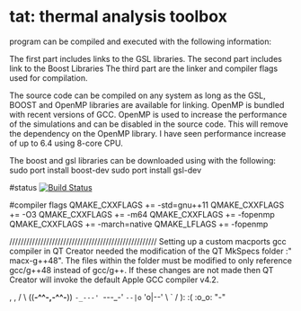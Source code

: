 tat: thermal analysis toolbox
===========

program can be compiled and executed with the following information:

The first part includes links to the GSL libraries.
The second part includes link to the Boost Libraries
The third part are the linker and compiler flags used for compilation.

The source code can be compiled on any system as long as the GSL, BOOST and
OpenMP libraries are available for linking. OpenMP is bundled with recent
versions of GCC. OpenMP is used to increase the performance of the simulations
and can be disabled in the source code.  This will remove the dependency on the
OpenMP library.  I have seen performance increase of up to 6.4 using 8-core CPU.

The boost and gsl libraries can be downloaded using with the following:
sudo port install boost-dev
sudo port install gsl-dev

#status
[![Build Status](https://travis-ci.org/raymondvaldes/tat.png)](https://travis-ci.org/raymondvaldes/tat)


#compiler flags
QMAKE_CXXFLAGS += -std=gnu++11
QMAKE_CXXFLAGS += -O3
QMAKE_CXXFLAGS += -m64
QMAKE_CXXFLAGS += -fopenmp
QMAKE_CXXFLAGS += -march=native
QMAKE_LFLAGS +=  -fopenmp

////////////////////////////////////////////////////
Setting up a custom macports gcc compiler in QT Creator needed the modification
of the QT MkSpecs folder :" macx-g++48". The files within the folder must be 
modified to only reference gcc/g++48 instead of gcc/g++. If these changes are
not made then QT Creator will invoke the default Apple GCC compiler v4.2. 



  ,           , 
 /             \ 
((__-^^-,-^^-__)) 
 `-_---' `---_-' 
  `--|o` 'o|--' 
     \  `  / 
      ): :( 
      :o_o: 
       "-" 
